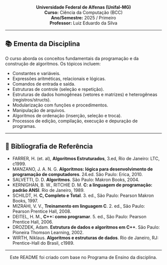 <p align="center">
  <strong>Universidade Federal de Alfenas (Unifal-MG)</strong><br>
  <strong>Curso:</strong> Ciência da Computação (BCC)<br>
  <strong>Ano/Semestre:</strong> 2025 / Primeiro<br>
  <strong>Professor:</strong> Luiz Eduardo da Silva
</p>

---

## 📚 Ementa da Disciplina

O curso aborda os conceitos fundamentais da programação e da construção de algoritmos. Os tópicos incluem:

-   Constantes e variáveis.
-   Expressões aritméticas, relacionais e lógicas.
-   Comandos de entrada e saída.
-   Estruturas de controle (seleção e repetição).
-   Estruturas de dados homogêneas (vetores e matrizes) e heterogêneas (registros/structs).
-   Modularização com funções e procedimentos.
-   Manipulação de arquivos.
-   Algoritmos de ordenação (inserção, seleção e troca).
-   Processos de edição, compilação, execução e depuração de programas.

---

## 📖 Bibliografia de Referência
- FARRER, H. (et. al), **Algoritmos Estruturados**, 3.ed, Rio de Janeiro: LTC, c1999. 
- MANZANO, J. A. N. G. **Algoritmos: lógica para desenvolvimento de programação de computadores**. 24.ed.  São Paulo: Erica, 2010. 
- SALVETTI, D. D. **Algoritmos**.  São Paulo: Makron Books, 2004. 
- KERNIGHAN, B. W., RITCHIE D. M. **C: a linguagem de programação: padrão ANSI**.  Rio de Janeiro, 1989. 
- SCHILDT, H. **C, Completo e Total**. 3.  ed., São Paulo: Pearson Makron Books, 1997. 
- MIZRAHI, V. V., **Treinamento em linguagem C**. 2.  ed., São Paulo: Pearson Prentice Hall, 2008. 
- DEITEL, H. M., **C++: como programar**. 5.  ed., São Paulo: Pearson Prentice Hall, 2006. 
- DROZDEK, Adam. **Estrutura de dados e algoritmos em C++**.  São Paulo: Pioneira Thomson Learning, 2002. 
- WIRTH, Niklaus. **Algoritmos e estruturas de dados**.  Rio de Janeiro, RJ: Prentice-Hall do Brasil, c1989. 
---

<p align="center">
  Este README foi criado com base no Programa de Ensino da disciplina.
</p>
